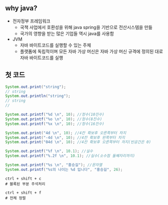 ## why java?

- 전자정부 프레임워크
  - 국책 사업에서 호환성을 위해 java spring을 기반으로 전산시스템을 만듦
  - 국가의 영향을 받는 많은 기업들 역시 java를 사용함
- JVM
  - 자바 바이트코드를 실행할 수 있는 주체
  - 플랫폼에 독립적이며 모든 자바 가상 머신은 자바 가상 머신 규격에 정의된 대로 자바 바이트코드를 실행

## 첫 코드

```java
System.out.print("string");
// string
System.out.println("string");
// string
//

System.out.printf("%d \n", 10); //정수(10진수)
System.out.printf("%o \n", 10); //정수(8진수)
System.out.printf("%x \n", 10); //정수(16진수)

System.out.print("4d \n", 10); //4칸 확보후 오른쪽부터 차지
System.out.print("-4d \n", 10); //4칸 확보후 왼쪽부터 차지
System.out.print("04d \n", 10); //4칸 확보후 오른쪽부터 차지(빈공간은 0)

System.out.printf("%f \n", 10.1); //실수
System.out.printf("%.2f \n", 10.1); //실수(소수점 둘째자리까지)

System.out.printf("%s \n", "홍승길"); //문자열
System.out.printf("%s의 나이는 %d 입니다", "홍승길", 26);
```



```
ctrl + shift + c
# 블록된 부분 주석처리

ctrl + shift + f
# 전체 정렬
```

